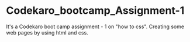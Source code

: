 # Codekaro_bootcamp_Assignment-1
It's a Codekaro boot camp assignment - 1 on "how to css". Creating some web pages by using html and css.
